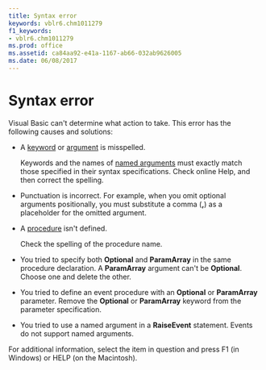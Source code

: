 ```yaml
---
title: Syntax error
keywords: vblr6.chm1011279
f1_keywords:
- vblr6.chm1011279
ms.prod: office
ms.assetid: ca84aa92-e41a-1167-ab66-032ab9626005
ms.date: 06/08/2017
---
```



# Syntax error

Visual Basic can't determine what action to take. This error has the following causes and solutions:



- A [keyword](../../Glossary/vbe-glossary.md#keyword) or [argument](../../Glossary/vbe-glossary.md#argument) is misspelled.
    
    Keywords and the names of [named arguments](../../Glossary/vbe-glossary.md#named-argument) must exactly match those specified in their syntax specifications. Check online Help, and then correct the spelling.
    
- Punctuation is incorrect. For example, when you omit optional arguments positionally, you must substitute a comma (**,**) as a placeholder for the omitted argument.
    
- A [procedure](../../Glossary/vbe-glossary.md#procedure) isn't defined.
    
    Check the spelling of the procedure name.
    
- You tried to specify both  **Optional** and **ParamArray** in the same procedure declaration. A **ParamArray** argument can't be **Optional**. Choose one and delete the other.
    
- You tried to define an event procedure with an  **Optional** or **ParamArray** parameter. Remove the **Optional** or **ParamArray** keyword from the parameter specification.
    
- You tried to use a named argument in a  **RaiseEvent** statement. Events do not support named arguments.
    

For additional information, select the item in question and press F1 (in Windows) or HELP (on the Macintosh).

